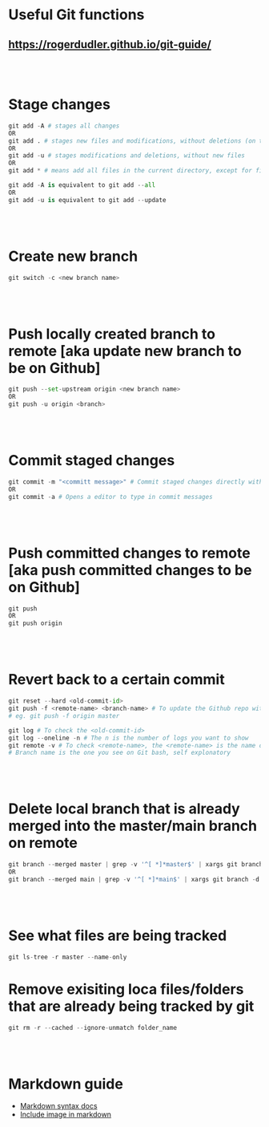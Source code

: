 # Useful Git functions
## https://rogerdudler.github.io/git-guide/

<br></br>

# Stage changes
```python
git add -A # stages all changes
OR
git add . # stages new files and modifications, without deletions (on the current directory and its subdirectories).
OR
git add -u # stages modifications and deletions, without new files
OR
git add * # means add all files in the current directory, except for files whose name begin with a dot.
```
```python
git add -A is equivalent to git add --all
OR
git add -u is equivalent to git add --update
```

<br></br>


# Create new branch
```python
git switch -c <new branch name>
```

<br></br>


# Push locally created branch to remote [aka update new branch to be on Github]
```python
git push --set-upstream origin <new branch name>
OR
git push -u origin <branch>
```

<br></br>

# Commit staged changes
```python
git commit -m "<committ message>" # Commit staged changes directly with message
OR
git commit -a # Opens a editor to type in commit messages
```

<br></br>

# Push committed changes to remote [aka push committed changes to be on Github]
```python
git push
OR
git push origin
```

<br></br>

# Revert back to a certain commit
```python
git reset --hard <old-commit-id>
git push -f <remote-name> <branch-name> # To update the Github repo with the remote repo
# eg. git push -f origin master 

git log # To check the <old-commit-id>
git log --oneline -n # The n is the number of logs you want to show
git remote -v # To check <remote-name>, the <remote-name> is the name on the far left
# Branch name is the one you see on Git bash, self explonatory
```

<br></br>

# Delete local branch that is already merged into the master/main branch on remote
```python
git branch --merged master | grep -v '^[ *]*master$' | xargs git branch -d
OR
git branch --merged main | grep -v '^[ *]*main$' | xargs git branch -d
```

<br></br>

# See what files are being tracked
```python
git ls-tree -r master --name-only
```

# Remove exisiting loca files/folders that are already being tracked by git
```python
git rm -r --cached --ignore-unmatch folder_name
```

<br></br>

# Markdown guide
- [Markdown syntax docs](https://www.markdownguide.org/basic-syntax/)
- [Include image in markdown](https://stackoverflow.com/questions/42961712/how-to-include-image-as-markdown-in-visual-studio-code)
